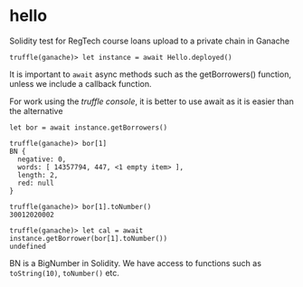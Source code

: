 # hello
Solidity test for RegTech course loans upload to a private chain in Ganache

```
truffle(ganache)> let instance = await Hello.deployed()
```

It is important to ```await``` async methods such as the getBorrowers() function, unless we include a callback function.

For work using the *truffle console*, it is better to use await as it is easier than the alternative   
```
let bor = await instance.getBorrowers()

truffle(ganache)> bor[1]
BN {
  negative: 0,
  words: [ 14357794, 447, <1 empty item> ],
  length: 2,
  red: null
}

truffle(ganache)> bor[1].toNumber()
30012020002

truffle(ganache)> let cal = await instance.getBorrower(bor[1].toNumber())
undefined
```

BN is a BigNumber in Solidity. We have access to functions such as ```toString(10)```, ```toNumber()``` etc.

